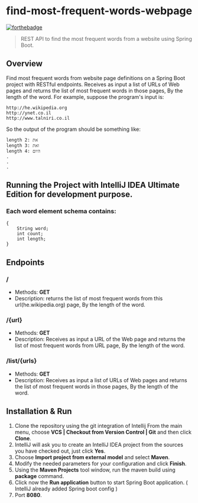 # find-most-frequent-words-webpage

[![forthebadge](https://forthebadge.com/images/badges/made-with-java.svg)](https://forthebadge.com)

> REST API to find the most frequent words from a website using Spring Boot.


Overview
---
Find most frequent words from website page definitions on a Spring Boot project with RESTful endpoints. 
Receives as input a list of URLs of Web pages and returns the list of most frequent words in those pages,
By the length of the word.
For example, suppose the program's input is:
```
http://he.wikipedia.org
http://ynet.co.il
http://www.talniri.co.il
```
So the output of the program should be something like:
```
length 2: את
length 3: ואת
length 4: היום
.
.
.
```
Running the Project with IntelliJ IDEA Ultimate Edition for development purpose.
---

### Each word element schema contains: 
```
{
    String word;
    int count;
    int length;
}
```

Endpoints
---

### /

- Methods: **GET**
- Description: returns the list of most frequent words from this url(he.wikipedia.org) page, By the length of the word.


### /{url}

- Methods: **GET**
- Description: Receives as input a URL of the Web page and returns the list of most frequent words from URL page, By the length of the word.

### /list/{urls}

- Methods: **GET**
- Description: Receives as input a list of URLs of Web pages and returns the list of most frequent words in those pages,
By the length of the word.



Installation & Run
---
1. Clone the repository using the git integration of Intellij From the main menu, choose **VCS | Checkout from Version Control | Git** and then click **Clone**.
2. IntelliJ will ask you to create an IntelliJ IDEA project from the sources you have checked out, just click **Yes**.
3. Choose **Import project from external model** and select **Maven**.
4. Modify the needed parameters for your configuration and click **Finish**.
5. Using the **Maven Projects** tool window, run the maven build using **package** command.
6. Click now the **Run application** button to start Spring Boot application. ( IntelliJ already added Spring boot config )
7. Port **8080**.


